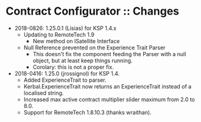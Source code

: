 # Contract Configurator :: Changes

* 2018-0826: 1.25.0.1 (Lisias) for KSP 1.4.x
	+ Updating to RemoteTech 1.9 
		+ New method on ISatellite Interface
	+ Null Reference prevented on the Experience Trait Parser
		+ This doesn't fix the component feeding the Parser with a null object, but at least keep things running.	 
		+ Corolary: this is not a proper fix.
* 2018-0416: 1.25.0 (jrossignol) for KSP 1.4.
	+ Added ExperienceTrait to parser.
	+ Kerbal.ExperienceTrait now returns an ExperienceTrait instead of a localised string.
	+ Increased max active contract multiplier slider maximum from 2.0 to 8.0.
	+ Support for RemoteTech 1.8.10.3 (thanks wraithan).
